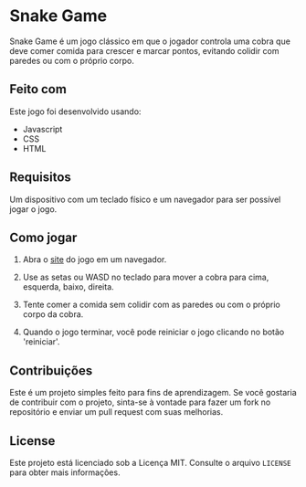 # Snake Game

Snake Game é um jogo clássico em que o jogador controla uma cobra que deve comer comida para crescer e marcar pontos, evitando colidir com paredes ou com o próprio corpo.


## Feito com

Este jogo foi desenvolvido usando:

- Javascript
- CSS
- HTML


## Requisitos

Um dispositivo com um teclado físico e um navegador para ser possível jogar o jogo.


## Como jogar

1. Abra o [site](https://mist7dev.github.io/Snake-Game/link) do jogo em um navegador.

2. Use as setas ou WASD no teclado para mover a cobra para cima, esquerda, baixo, direita.

3. Tente comer a comida sem colidir com as paredes ou com o próprio corpo da cobra.

4. Quando o jogo terminar, você pode reiniciar o jogo clicando no botão 'reiniciar'.


## Contribuições

Este é um projeto simples feito para fins de aprendizagem. Se você gostaria de contribuir com o projeto, sinta-se à vontade para fazer um fork no repositório e enviar um pull request com suas melhorias.


## License

Este projeto está licenciado sob a Licença MIT. Consulte o arquivo `LICENSE` para obter mais informações.

